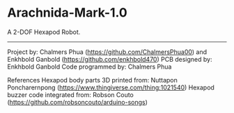 # Arachnida-Mark-1.0
A 2-DOF Hexapod Robot.

___________________________________________________________________________________________________________________________________________________________

Project by: Chalmers Phua (https://github.com/ChalmersPhua00) and Enkhbold Ganbold (https://github.com/enkhbold470)
PCB designed by: Enkhbold Ganbold
Code programmed by: Chalmers Phua

References
Hexapod body parts 3D printed from: Nuttapon Poncharernpong (https://www.thingiverse.com/thing:1021540)
Hexapod buzzer code integrated from: Robson Couto (https://github.com/robsoncouto/arduino-songs)
